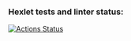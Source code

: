 ### Hexlet tests and linter status:
[![Actions Status](https://github.com/Tailiya/frontend-project-lvl1/workflows/hexlet-check/badge.svg)](https://github.com/Tailiya/frontend-project-lvl1/actions)